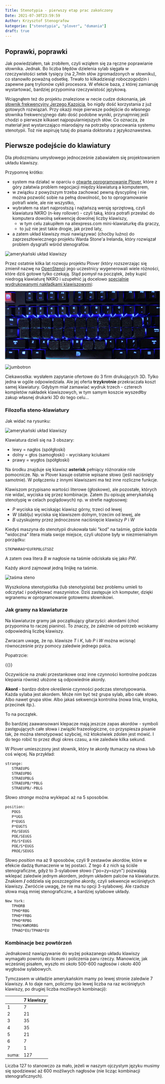 ```yaml
---
Title: Stenotypia - pierwszy etap prac zakończony
Date: 2021-07-30T23:59:59
Author: Krzysztof Stenografow
kategorie: ["stenotypia", "plover", "dumania"]
draft: true
---
```


## Poprawki, poprawki

Jak powiedziałem, tak zrobiłem, czyli wziąłem się za ręczne poprawianie słownika. Jednak. Bo liczba błędów dzielenia sylab sięgała w rzeczywistości setek tysięcy (na 2,7mln słów zgromadzonych w słowniku), co stanowiło poważną odsetkę. Trwało to kilkadziesiąt roboczogodzin i zapewne parę trylionów cykli procesora. W efekcie baza, z której zamiaruję wystartować, bardziej przypomina rzeczywistość językową.

Wciągnąłem też do projektu znalezione w necie cudze dokonania, jak [słownik frekwencyjny Jerzego Kazojcia](https://pl.wiktionary.org/wiki/Indeks:Polski_-_Najpopularniejsze_s%C5%82owa_1-1000_wersja_Jerzego_Kazojcia), bo nigdy dość korzystania z już gotowych rozwiązań. Przy okazji moje pierwsze podejście do własnego słownika frekwencyjnego dało dość podobne wyniki, przynajmniej jeśli chodzi o pierwsze kilkaset najpopularniejszych słów. Co oznacza, że materiał jest wystarczająco miarodajny na potrzeby opracowania systemu stenotypii. Toż nie aspiruję tutaj do pisania doktoratu z językoznawstwa.

## Pierwsze podejście do klawiatury

Dla płodozmianu umysłowego jednocześnie zabawiałem się projektowaniem układu klawiszy.

Przypomnę krótko:

- system ma działać w oparciu o [otwarte oprogramowanie Plover](https://github.com/openstenoproject/plover), które z góry załatwia problem negocjacji między klawiaturą a komputerem,
- w związku z powyższym trzeba zachować pewną dyscyplinę i nie można pozwolić sobie na pełną dowolność, bo to oprogramowanie potrafi wiele, ale nie wszystko,
- wybrałem na start najprostszą i najtańszą wersję sprzętową, czyli klawiatura NKRO (n-key rollover) - czyli taką, która potrafi przesłać do komputera dowolną sekwencję dowolnej liczby klawiszy,
	+ w tym celu zakupiłem na aliexpress.com mini-klawiaturkę dla graczy,
	+ to już nie jest takie drogie, jak przed laty,
- a zatem układ klawiszy musi nawiązywać (choćby luźno) do zaprzeszłowiecznego projektu Warda Stone'a Irelanda, który rozwiązał problem dysgrafii wśród stenografów.

![amerykański układ klawiszy](https://upload.wikimedia.org/wikipedia/commons/8/8c/Stenotype_en_layout.svg)

Przez ostatnie kilka lat rozwoju projektu Plover (który rozszerzając się zmienił nazwę na [OpenSteno](http://www.openstenoproject.org/)) jego uczestnicy wygenerowali wiele różności, które dziś gotowe tylko czekają. Stąd pomysł na początek, żeby kupić niedrogą klawiaturę NKRO i uzupełnić ją docelowo [specjalnie wydrukowanymi nakładkami klawiszowymi](https://cemrajc.github.io/stenotoppers/):

![stenotoppers](stenotoppers01.jpg)

![jumbotron](https://cemrajc.github.io/stenotoppers/img/jumbotron.png)

Ciekawostka: wysłałem zapytanie ofertowe do 3 firm drukujących 3D. Tylko jedna w ogóle odpowiedziała. Ale jej oferta **trzykrotnie** przekraczała koszt samej klawiatury. Gdybym miał zamawiać wydruk trzech - czterech kompletów nakładek klawiszowych, w tym samym koszcie wyszedłby zakup własnej drukarki 3D do tego celu...

### Filozofia steno-klawiatury

Jak widać na rysunku:

![amerykański układ klawiszy](https://upload.wikimedia.org/wikipedia/commons/8/8c/Stenotype_en_layout.svg)

Klawiatura dzieli się na 3 obszary: 

- lewy = nagłos (spółgłoski)
- dolny = głos (samogłoski) - wyciskany kciukami
- prawy = wygłos (spółgłoski)

Na środku znajduje się klawisz **asterisk** pełniący różnorakie role pomocnicze. Np. w Plover kasuje ostatnie wpisane słowo (jeśli naciśnięty samotnie). W połączeniu z innymi klawiszami ma też inne rozliczne funkcje.

Klawiszom przypisano wartości literowe (głoskowe), ale pozostałe, których nie widać, wyciska się przez kombinacje. Zatem (tu opisuję amerykańską stenotypię w celach poglądowych) np. w strefie nagłosowej:

- *P* wyciska się wciskając klawisz górny, trzeci od lewej
- *W* (dablju) wyciska się klawiszem dolnym, trzecim od lewej, ale
- *B* uzyskujemy przez jednoczesne naciśnięcie klawiszy *P* i *W*

Kiedyś maszyna do stenotypii drukowała taki "kod" na taśmie, gdzie każda "widoczna" litera miała swoje miejsce, czyli ułożone były w niezmienialnym porządku:

````
STKPWHRAO*EUFRPBLGTSDZ
````

A zatem owa litera *B* w nagłosie na taśmie odciskała się jako *PW*.

Każdy akord zajmował jedną linijkę na taśmie.

![taśma steno](https://upload.wikimedia.org/wikipedia/commons/2/29/PrimerStenoMashinki.svg)

Wyszkolona stenotypistka (lub stenotypista) bez problemu umieli to odczytać i podyktować maszynistce. Dziś zastępuje ich komputer, dzięki wgranemu w oprogramowanie gotowemu słownikowi.

### Jak gramy na klawiaturze

Na klawiaturze gramy jak początkujący gitarzyści: akordami (choć przypomina to raczej pianino). To znaczy, że zależnie od potrzeb wciskamy odpowiednią liczbę klawiszy.

Zwracam uwagę, że np. klawisze *T* i *K*, lub *P* i *W* można wcisnąć równocześnie przy pomocy zaledwie jednego palca.

Popatrzcie:

{{<youtube id="_kR2PrYTyXw" title="Pokaz stenotypii na jednej z klawiatur open hardware stworzonych w ramach projektu OpenSteno">}}

Oczywiście na znaki przestankowe oraz inne czynności kontrolne podczas klepania również ułożone są odpowiednie akordy.

**Akord** - bardzo dobre określenie czynności podczas stenotypowania. Każda sylaba jest akordem. Może nim być też grupa sylab, albo całe słowo. Albo nawet grupa słów. Albo jakaś sekwencja kontrolna (nowa linia, kropka, przecinek itp.).

To na początek.

Bo bardziej zaawansowani klepacze mają jeszcze zapas akordów - symboli zastępujących całe słowa i związki frazeologiczne, co przyspiesza pisanie tak, że można stenotypować szybciej, niż ktokolwiek zdolen jest mówić. I do tego robić to przez długi okres czasu, a nie zaledwie kilka sekund.

W Plover umieszczony jest słownik, który te akordy tłumaczy na słowa lub coś więcej. Na przykład:

````
strange:
   STRAEUPG
   STRAEUPBG
   STRAEUPBLG
   STRAEUPB/*PBLG
   STRAEUPB/-PBLG

````

Słowo *strange* można wyklepać aż na 5 sposobów. 

````
position:
   POGS
   P*UGS
   P*EUGS
   P*EUGTS
   PO/SEUGS
   POE/SEUGS
   PO/S*EUGS
   POE/S*EUGS
   PROE/SEUGS
````

Słowo *position* ma aż 9 sposobów, czyli 9 zestawów akordów, które w efekcie dadzą tłumaczenie w tej postaci. Z tego 4 z nich są ściśle stenograficzne, gdyż to 3-sylabowe słowo ("po=zy=szyn") pozwalają wklepać zaledwie jednym akordem, jednym układem palców na klawiaturze. Znakiem **/** oddziela się poszczególne akordy, czyli sekwencje wciśniętych klawiszy. Zwróćcie uwagę, że nie ma tu opcji 3-sylabowej. Ale rzadsze słowa mają mniej stenograficzne, a bardziej sylabowe układy.

````
New York:
   TPHORB
   TPHO*RBG
   TPHO*FRBG
   TPHO*RPBG
   TPHU/KWRORBG
   TPHAO*EU/TPHAO*EU
````


### Kombinacje bez powtórzeń

Jednakowoż nawiązywanie do wyżej pokazanego układu klawiszy wymagało powrotu do liceum i policzenia paru rzeczy. Mianowicie, jak wcześniej pisałem, wyszło mi około 500-600 nagłosów i około 400 wygłosów sylabowych.

Tymczasem w układzie amerykańskim mamy po lewej stronie zaledwie 7 klawiszy. A to daje nam, policzmy (po lewej liczba na raz wciśniętych klawiszy, po drugiej liczba możliwych kombinacji):

|       | 7 klawiszy |
|-------|------------|
| 1     | 7          |
| 2     | 21         |
| 3     | 35         |
| 4     | 35         |
| 5     | 21         |
| 6     | 7          |
| 7     | 1          |
| suma: | 127        |

Liczba 127 to stanowczo za mało, jeżeli w naszym ojczystym języku musimy się spodziewać aż 600 możliwych nagłosów (nie licząc kombinacji stenograficznych).